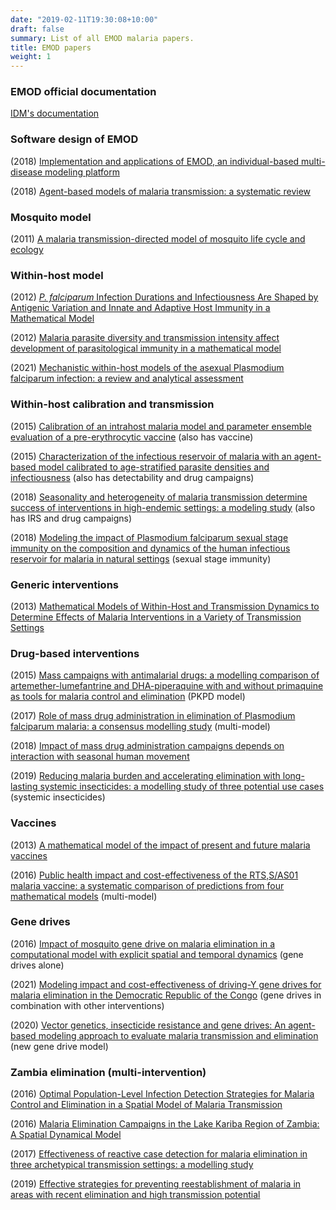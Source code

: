 ```yaml
---
date: "2019-02-11T19:30:08+10:00"
draft: false
summary: List of all EMOD malaria papers.
title: EMOD papers
weight: 1
---
```


<!--more-->

### EMOD official documentation
[IDM's documentation](https://docs.idmod.org/projects/emod-malaria/en/latest/index.html)

### Software design of EMOD
(2018) [Implementation and applications of EMOD, an individual-based multi-disease modeling platform](https://doi.org/10.1093/femspd/fty059)

(2018) [Agent-based models of malaria transmission: a systematic review](https://malariajournal.biomedcentral.com/articles/10.1186/s12936-018-2442-y)

### Mosquito model
(2011) [A malaria transmission-directed model of mosquito life cycle and ecology](https://link.springer.com/article/10.1186/1475-2875-10-303)

### Within-host model
(2012) [*P. falciparum* Infection Durations and Infectiousness Are Shaped by Antigenic Variation and Innate and Adaptive Host Immunity in a Mathematical Model](https://journals.plos.org/plosone/article?id=10.1371/journal.pone.0044950)

(2012) [Malaria parasite diversity and transmission intensity affect development of parasitological immunity in a mathematical model](https://link.springer.com/article/10.1186/1475-2875-11-419)

(2021) [Mechanistic within-host models of the asexual Plasmodium falciparum infection: a review and analytical assessment](https://malariajournal.biomedcentral.com/articles/10.1186/s12936-021-03813-z)

### Within-host calibration and transmission
(2015) [Calibration of an intrahost malaria model and parameter ensemble evaluation of a pre-erythrocytic vaccine](https://malariajournal.biomedcentral.com/articles/10.1186/1475-2875-14-6) (also has vaccine)

(2015) [Characterization of the infectious reservoir of malaria with an agent-based model calibrated to age-stratified parasite densities and infectiousness](https://malariajournal.biomedcentral.com/articles/10.1186/s12936-015-0751-y) (also has detectability and drug campaigns)

(2018) [Seasonality and heterogeneity of malaria transmission determine success of interventions in high-endemic settings: a modeling study](https://bmcinfectdis.biomedcentral.com/articles/10.1186/s12879-018-3319-y) (also has IRS and drug campaigns)

(2018) [Modeling the impact of Plasmodium falciparum sexual stage immunity on the composition and dynamics of the human infectious reservoir for malaria in natural settings](https://journals.plos.org/plospathogens/article?id=10.1371/journal.ppat.1007034) (sexual stage immunity)

### Generic interventions

(2013) [Mathematical Models of Within-Host and Transmission Dynamics to Determine Effects of Malaria Interventions in a Variety of Transmission Settings](https://www.ncbi.nlm.nih.gov/pmc/articles/PMC3752743/)

### Drug-based interventions
(2015) [Mass campaigns with antimalarial drugs: a modelling comparison of artemether-lumefantrine and DHA-piperaquine with and without primaquine as tools for malaria control and elimination](https://bmcinfectdis.biomedcentral.com/articles/10.1186/s12879-015-0887-y) (PKPD model)

(2017) [Role of mass drug administration in elimination of Plasmodium falciparum malaria: a consensus modelling study](https://www.thelancet.com/journals/langlo/article/PIIS2214-109X(17)30220-6/fulltext) (multi-model)

(2018) [Impact of mass drug administration campaigns depends on interaction with seasonal human movement](https://academic.oup.com/inthealth/article/10/4/252/4965024?login=true)

(2019) [Reducing malaria burden and accelerating elimination with long-lasting systemic insecticides: a modelling study of three potential use cases](https://malariajournal.biomedcentral.com/articles/10.1186/s12936-019-2942-4) (systemic insecticides)

### Vaccines

(2013) [A mathematical model of the impact of present and future malaria vaccines](https://malariajournal.biomedcentral.com/articles/10.1186/1475-2875-12-126)

(2016) [Public health impact and cost-effectiveness of the RTS,S/AS01 malaria vaccine: a systematic comparison of predictions from four mathematical models](https://www.sciencedirect.com/science/article/pii/S0140673615007254) (multi-model)

### Gene drives

(2016) [Impact of mosquito gene drive on malaria elimination in a computational model with explicit spatial and temporal dynamics](https://www.pnas.org/doi/abs/10.1073/pnas.1611064114) (gene drives alone)

(2021) [Modeling impact and cost-effectiveness of driving-Y gene drives for malaria elimination in the Democratic Republic of the Congo](https://onlinelibrary.wiley.com/doi/10.1111/eva.13331) (gene drives in combination with other interventions)

(2020) [Vector genetics, insecticide resistance and gene drives: An agent-based modeling approach to evaluate malaria transmission and elimination](https://journals.plos.org/ploscompbiol/article?id=10.1371/journal.pcbi.1008121) (new gene drive model)

### Zambia elimination (multi-intervention)
(2016) [Optimal Population-Level Infection Detection Strategies for Malaria Control and Elimination in a Spatial Model of Malaria Transmission](https://journals.plos.org/ploscompbiol/article?id=10.1371/journal.pcbi.1004707)

(2016) [Malaria Elimination Campaigns in the Lake Kariba Region of Zambia: A Spatial Dynamical Model](https://journals.plos.org/ploscompbiol/article?id=10.1371/journal.pcbi.1005192)

(2017) [Effectiveness of reactive case detection for malaria elimination in three archetypical transmission settings: a modelling study](https://malariajournal.biomedcentral.com/articles/10.1186/s12936-017-1903-z)

(2019) [Effective strategies for preventing reestablishment of malaria in areas with recent elimination and high transmission potential](https://www.biorxiv.org/content/10.1101/766048v1.abstract)
